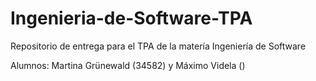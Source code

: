 # Ingenieria-de-Software-TPA
Repositorio de entrega para el TPA de la matería Ingeniería de Software

Alumnos: Martina Grünewald (34582) y Máximo Videla ()
